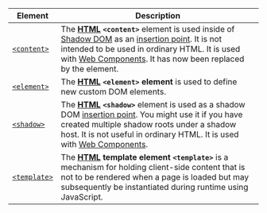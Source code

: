 | Element | Description |
| --- | --- |
| [`<content>`](/en-US/docs/Web/HTML/Element/content "The HTML <content> element is used inside of Shadow DOM as an insertion point. It is not intended to be used in ordinary HTML. It is used with Web Components. It has now been replaced by the <slot> element.") | The **[HTML](/en-US/docs/Web/HTML) `<content>`** element is used inside of [Shadow DOM](/en-US/docs/Web/Web_Components/Shadow_DOM) as an [insertion point](/en-US/docs/Glossary/insertion_point "The definition of that term (insertion point) has not been written yet; please consider contributing it!"). It is not intended to be used in ordinary HTML. It is used with [Web Components](/en-US/docs/Web/Web_Components). It has now been replaced by the **<slot>** element. |
| [`<element>`](/en-US/docs/Web/HTML/Element/element "The HTML <element> element is used to define new custom DOM elements.") | The **[HTML](/en-US/docs/Web/HTML) `<element>` element** is used to define new custom DOM elements. |
| [`<shadow>`](/en-US/docs/Web/HTML/Element/shadow "The HTML <shadow> element is used as a shadow DOM insertion point. You might use it if you have created multiple shadow roots under a shadow host. It is not useful in ordinary HTML. It is used with Web Components.") | The **[HTML](/en-US/docs/Web/HTML) `<shadow>`** element is used as a shadow DOM [insertion point](/en-US/docs/Glossary/insertion_point "The definition of that term (insertion point) has not been written yet; please consider contributing it!"). You might use it if you have created multiple shadow roots under a shadow host. It is not useful in ordinary HTML. It is used with [Web Components](/en-US/docs/Web/Web_Components). |
| [`<template>`](/en-US/docs/Web/HTML/Element/template "The HTML template element <template> is a mechanism for holding client-side content that is not to be rendered when a page is loaded but may subsequently be instantiated during runtime using JavaScript.") | The **[HTML](/en-US/docs/Web/HTML) template element `<template>`** is a mechanism for holding client-side content that is not to be rendered when a page is loaded but may subsequently be instantiated during runtime using JavaScript. |
